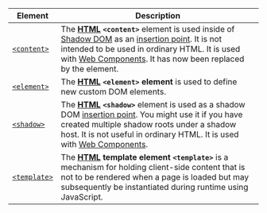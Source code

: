 | Element | Description |
| --- | --- |
| [`<content>`](/en-US/docs/Web/HTML/Element/content "The HTML <content> element is used inside of Shadow DOM as an insertion point. It is not intended to be used in ordinary HTML. It is used with Web Components. It has now been replaced by the <slot> element.") | The **[HTML](/en-US/docs/Web/HTML) `<content>`** element is used inside of [Shadow DOM](/en-US/docs/Web/Web_Components/Shadow_DOM) as an [insertion point](/en-US/docs/Glossary/insertion_point "The definition of that term (insertion point) has not been written yet; please consider contributing it!"). It is not intended to be used in ordinary HTML. It is used with [Web Components](/en-US/docs/Web/Web_Components). It has now been replaced by the **<slot>** element. |
| [`<element>`](/en-US/docs/Web/HTML/Element/element "The HTML <element> element is used to define new custom DOM elements.") | The **[HTML](/en-US/docs/Web/HTML) `<element>` element** is used to define new custom DOM elements. |
| [`<shadow>`](/en-US/docs/Web/HTML/Element/shadow "The HTML <shadow> element is used as a shadow DOM insertion point. You might use it if you have created multiple shadow roots under a shadow host. It is not useful in ordinary HTML. It is used with Web Components.") | The **[HTML](/en-US/docs/Web/HTML) `<shadow>`** element is used as a shadow DOM [insertion point](/en-US/docs/Glossary/insertion_point "The definition of that term (insertion point) has not been written yet; please consider contributing it!"). You might use it if you have created multiple shadow roots under a shadow host. It is not useful in ordinary HTML. It is used with [Web Components](/en-US/docs/Web/Web_Components). |
| [`<template>`](/en-US/docs/Web/HTML/Element/template "The HTML template element <template> is a mechanism for holding client-side content that is not to be rendered when a page is loaded but may subsequently be instantiated during runtime using JavaScript.") | The **[HTML](/en-US/docs/Web/HTML) template element `<template>`** is a mechanism for holding client-side content that is not to be rendered when a page is loaded but may subsequently be instantiated during runtime using JavaScript. |
